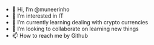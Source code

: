 - 👋 Hi, I’m @muneerinho
- 👀 I’m interested in IT
- 🌱 I’m currently learning dealing with crypto currencies 
- 💞️ I’m looking to collaborate on learning new things
- 📫 How to reach me by Github

<!---
muneerinho/muneerinho is a ✨ special ✨ repository because its `README.md` (this file) appears on your GitHub profile.
You can click the Preview link to take a look at your changes.
--->
